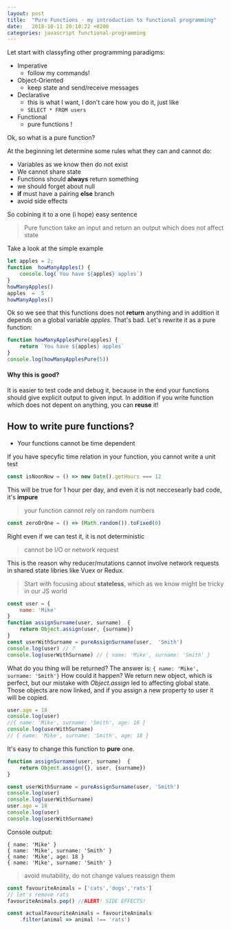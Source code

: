 ```yaml
---
layout: post
title:  "Pure Functions - my introduction to functional programming"
date:   2018-10-11 20:18:22 +0200
categories: javascript functional-programming
---
```


Let start with classyfing other programming paradigms:

 - Imperative
	 - follow my commands!
 - Object-Oriented
	 - keep state and send/receive messages
 - Declarative
	 - this is what I want, I don't care how you do it, just like
	 - ```SELECT * FROM users ```
- Functional
	- pure functions !

Ok, so what is a pure function?


At the beginning let determine some rules what they can and cannot do:

 - Variables as we know then do not exist
 - We cannot share state
 - Functions should **always** return something
 - we should forget about null
 - **if** must have a pairing **else** branch
 - avoid side effects

So cobining it to a one (i hope) easy sentence
> Pure function take an input and return an output which does not affect state

Take a look at the simple example

```javascript
let apples = 2;
function  howManyApples() {
	console.log(`You have ${apples} apples`)
} 
howManyApples()
apples  =  5
howManyApples()
```

Ok so we see that this functions does not **return** anything and in addition it depends on a global variable _apples_. That's bad.
Let's rewrite it as a pure function:
```javascript
function howManyApplesPure(apples) {
	return `You have ${apples} apples`
}
console.log(howManyApplesPure(5))
```
#### Why this is good?

It is easier to test code and debug it, because in the end your functions should give explicit output to given input.
In addition if you write function which does not depent on anything, you can **reuse** it!
 
## How to write pure functions?
- Your functions cannot be time dependent

If you have specyfic time relation in your function, you cannot write a unit test

```javascript
const isNoonNow = () => new Date().getHours === 12

```
This will be true for 1 hour per day, and even it is not neccesearly bad code, it's **impure**
> your function cannot rely on random numbers
```javascript
const zeroOrOne = () => (Math.random()).toFixed(0)
```
Right even if we can test it, it is not deterministic

>cannot be I/O or network request

This is the reason why reducer/mutations cannot involve network requests in shared state libries like Vuex or Redux. 

>Start with focusing about **stateless**, which as we know might be tricky in our JS world



```javascript
const user = {
	name: 'Mike'
}
function assignSurname(user, surname)  {
	return Object.assign(user, {surname})
}
const userWithSurname = pureAssignSurname(user,  'Smith')
console.log(user) // ?
console.log(userWithSurname) // { name: 'Mike', surname: 'Smith' }
```
What do you thing will be returned? The answer is:
```{ name: 'Mike', surname: 'Smith'}```
How could it happen? We return new object, which is perfect, but our mistake with *Object.assign* led to affecting global state.
Those objects are now linked, and if you assign a new property to user it will be copied.

```javascript
user.age = 18
console.log(user)
//{ name: 'Mike', surname: 'Smith', age: 18 }
console.log(userWithSurname)
// { name: 'Mike', surname: 'Smith', age: 18 }
```

It's easy to change this function to **pure** one.
```javascript
function assignSurname(user, surname)  {
	return Object.assign({}, user, {surname})
}

const userWithSurname = pureAssignSurname(user, 'Smith')
console.log(user)
console.log(userWithSurname)
user.age = 18
console.log(user)
console.log(userWithSurname)
```
Console output:
```
{ name: 'Mike' }
{ name: 'Mike', surname: 'Smith' }
{ name: 'Mike', age: 18 }
{ name: 'Mike', surname: 'Smith' }
```
> avoid mutability, do not change values reassign them
```javascript
const favouriteAnimals = ['cats','dogs','rats']
// let's remove rats
favouriteAnimals.pop() //ALERT! SIDE EFFECTS!

const actualFavouriteAnimals = favouriteAnimals
	.filter(animal => animal !== 'rats')
```